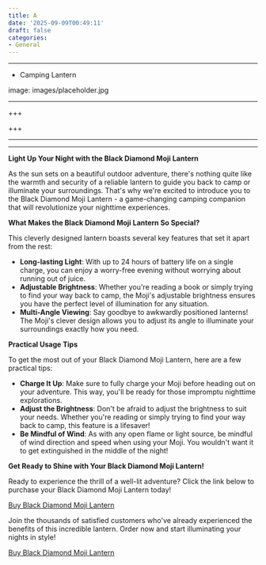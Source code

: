 ```yaml
---
title: A
date: '2025-09-09T00:49:11'
draft: false
categories:
- General
---
```


---

- Camping Lantern

image: images/placeholder.jpg

---

+++






+++





---



---
**Light Up Your Night with the Black Diamond Moji Lantern**

As the sun sets on a beautiful outdoor adventure, there's nothing quite like the warmth and security of a reliable lantern to guide you back to camp or illuminate your surroundings. That's why we're excited to introduce you to the Black Diamond Moji Lantern - a game-changing camping companion that will revolutionize your nighttime experiences.

**What Makes the Black Diamond Moji Lantern So Special?**

This cleverly designed lantern boasts several key features that set it apart from the rest:

* **Long-lasting Light**: With up to 24 hours of battery life on a single charge, you can enjoy a worry-free evening without worrying about running out of juice.
* **Adjustable Brightness**: Whether you're reading a book or simply trying to find your way back to camp, the Moji's adjustable brightness ensures you have the perfect level of illumination for any situation.
* **Multi-Angle Viewing**: Say goodbye to awkwardly positioned lanterns! The Moji's clever design allows you to adjust its angle to illuminate your surroundings exactly how you need.

**Practical Usage Tips**

To get the most out of your Black Diamond Moji Lantern, here are a few practical tips:

* **Charge It Up**: Make sure to fully charge your Moji before heading out on your adventure. This way, you'll be ready for those impromptu nighttime explorations.
* **Adjust the Brightness**: Don't be afraid to adjust the brightness to suit your needs. Whether you're reading or simply trying to find your way back to camp, this feature is a lifesaver!
* **Be Mindful of Wind**: As with any open flame or light source, be mindful of wind direction and speed when using your Moji. You wouldn't want it to get extinguished in the middle of the night!

**Get Ready to Shine with Your Black Diamond Moji Lantern!**

Ready to experience the thrill of a well-lit adventure? Click the link below to purchase your Black Diamond Moji Lantern today!

[Buy Black Diamond Moji Lantern](https://www.amazon.com/dp/B09NQL39X5)

Join the thousands of satisfied customers who've already experienced the benefits of this incredible lantern. Order now and start illuminating your nights in style!

[Buy Black Diamond Moji Lantern](https://www.amazon.com/dp/B09NQL39X5)